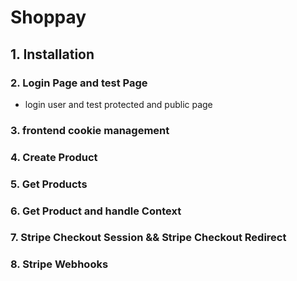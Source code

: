 # Shoppay

## 1. Installation

### 2. Login Page and test Page

- login user and test protected and public page

### 3. frontend cookie management

### 4. Create Product

### 5. Get Products

### 6. Get Product and handle Context

### 7. Stripe Checkout Session && Stripe Checkout Redirect

### 8. Stripe Webhooks

